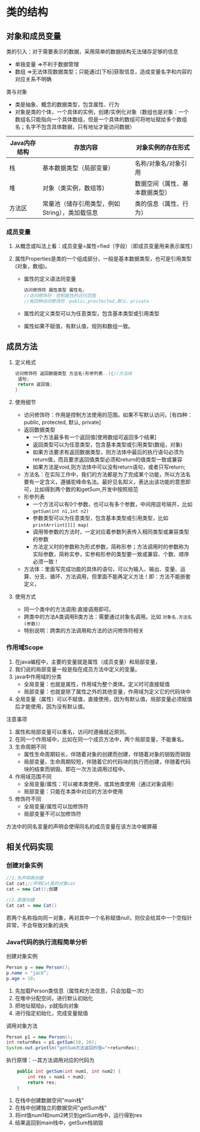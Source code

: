 # 类的结构

## 对象和成员变量

类的引入：对于需要表示的数据，采用简单的数据结构无法储存足够的信息

* 单独变量 =>不利于数据管理
* 数组 =>无法体现数据类型；只能通过[下标]获取信息，造成变量名字和内容的对应关系不明确

类与对象

* 类是抽象、概念的数据类型，包含属性、行为
* 对象是类的个体，一个具体的实例，创建/实例化对象（数组也是对象：一个数组名只能指向一个具体数组，但是一个具体的数组可将地址赋给多个数组名；名字不包含具体数据，只有地址才能访问数据）

| Java内存结构 | 存放内容                                       | 对象实例的存在形式             |
| ------------ | ---------------------------------------------- | ------------------------------ |
| 栈           | 基本数据类型（局部变量）                       | 名称/对象名/对象引用           |
| 堆           | 对象（类实例，数组等)                          | 数据空间（属性、基本数据类型） |
| 方法区       | 常量池（储存引用类型，例如String），类加载信息 | 类的信息（属性、行为）         |



### 成员变量

1. 从概念或叫法上看：成员变量=属性=fied（字段）（即成员变量用来表示属性）

2. 属性Properties是类的一个组成部分，一般是基本数据类型，也可是引用类型(对象，数组)。

   * 属性的定义语法同变量

     ```java
     访问修饰符 属性类型 属性名;
     //访问修饰符：控制属性的访问范围
     //有四种访问修饰符：public,proctected,默认，private
     ```

   * 属性的定义类型可以为任意类型，包含基本类型或引用类型

   * 属性如果不赋值，有默认值，规则和数组一致。



## 成员方法

1. 定义格式

   ```java
   访问修饰符 返回数据类型 方法名(形参列表..){//方法体
   	语句;
   	return 返回值;
   }
   ```
   
2. 使用细节

   * 访问修饰符：作用是控制方法使用的范围。如果不写默认访问，[有四种：public, protected, 默认, private]
   * 返回数据类型
     * 一个方法最多有一个返回值[使用数组可返回多个结果]
     * 返回类型可以为任意类型，包含基本类型或引用类型(数组，对象)
     * 如果方法要求有返回数据类型，则方法体中最后的执行语句必须为return值，而且要求返回值类型必须和return的值类型一致或兼容
     * 如果方法是void,则方法体中可以没有return语句，或者只写return;
   * 方法名：在实际工作中，我们的方法都是为了完成某个功能，所以方法名要有一定含义，遵循驼峰命名法。最好见名知义，表达出该功能的意思即可，比如得到两个数的和getSum,开发中按照规范
   * 形参列表
     * 一个方法可以有0个参数，也可以有多个参数，中间用逗号隔开，比如`getSum(int n1,int n2)`
     * 参数类型可以为任意类型，包含基本类型或引用类型，比如`printArr(int[][] map)`
     * 调用带参数的方法时，一定对应着参数列表传入相同类型或兼容类型的参数
     * 方法定义时的参数称为形式参数，简称形参；方法调用时的参数称为实际参数，简称实参，实参和形参的类型要一致或兼容、个数、顺序必须一致！
   * 方法体：里面写完成功能的具体的语句，可以为输入、输出、变量、运算、分支、循环、方法调用，但里面不能再定义方法！即：方法不能嵌套定义，

3. 使用方式
   * 同一个类中的方法调用:直接调用即可。
   * 跨类中的方法A类调用B类方法：需要通过对象名调用。比如 `对象名.方法名(参数)）`
   * 特别说明：跨类的方法调用和方法的访问修饰符相关

### 作用域Scope

1. 在java编程中，主要的变量就是属性（成员变量）和局部变量，
2. 我们说的局部变量一般是指在成员方法中定义的变量。
3. java中作用域的分类
   * 全局变量：也就是属性，作用域为整个类体。定义时可直接赋值
   * 局部变量：也就是除了属性之外的其他变量，作用域为定义它的代码块中
4. 全局变量（属性）可以不赋值，直接使用，因为有默认值，局部变量必须赋值后才能使用，因为没有默认值。

注意事项

1. 属性和局部变量可以重名，访问时遵循就近原则。
2. 在同一个作用域中，比如在同一个成员方法中，两个局部变量，不能重名。
3. 生命周期不同
   * 属性生命周期较长，伴随着对象的创建而创建，伴随着对象的销毁而销毁
   * 局部变量，生命周期较短，伴随着它的代码块的执行而创建，伴随着代码块的结束而销毁。即在一次方法调用过程中。
4. 作用域范围不同
   * 全局变量/属性：可以被本类使用，或其他类使用（通过对象调用）
   * 局部变量：只能在本类中对应的方法中使用
5. 修饰符不同
   * 全局变量/属性可以加修饰符
   * 局部变量不可以加修饰符

方法中的同名变量的声明会使得同名的成员变量在该方法中被屏蔽



## 相关代码实现

### 创建对象实例

```java
//1.先声明再创建
Cat cat;//声明Cat类的对象cat
cat = new Cat();创建

//2.直接创建
Cat cat = new Cat()
```

若两个名称指向同一对象，再对其中一个名称赋值null，则仅会给其中一个空指针异常，不会导致对象的消失



### Java代码的执行流程简单分析

创建对象实例

```java
Person p = new Person();
p.name = "jack”;
p.age = 10;
```

1. 先加载Person类信息（属性和方法信息，只会加载一次）
2. 在堆中分配空间，进行默认初始化
3. 把地址赋给p，p就指向对象
4. 进行指定初始化，完成变量赋值



调用对象方法

```java
Person p1 = new Person();
int returnRes = p1.getSum(10, 20);
System.out.println("getSum方法返回的值="+returnRes);
```

执行原理：--其方法调用对应的代码为
```java
	public int getSum(int num1, int num2) {
		int res = num1 + num2;
		return res;
	}
```

1. 在栈中创建数据空间"main栈"
2. 在栈中创建独立的数据空间"getSum栈"
3. 将int值num1和num2拷贝到getSum栈中，运行得到res
4. 结果返回到main栈中，getSum栈销毁
